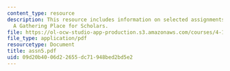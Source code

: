 ```yaml
---
content_type: resource
description: This resource includes information on selected assignments from the class
  A Gathering Place for Scholars.
file: https://ol-ocw-studio-app-production.s3.amazonaws.com/courses/4-125a-architecture-studio-building-in-landscapes-fall-2005/09d20b4006d22655dc71948bed2bd5e2_assn5.pdf
file_type: application/pdf
resourcetype: Document
title: assn5.pdf
uid: 09d20b40-06d2-2655-dc71-948bed2bd5e2
---
```

